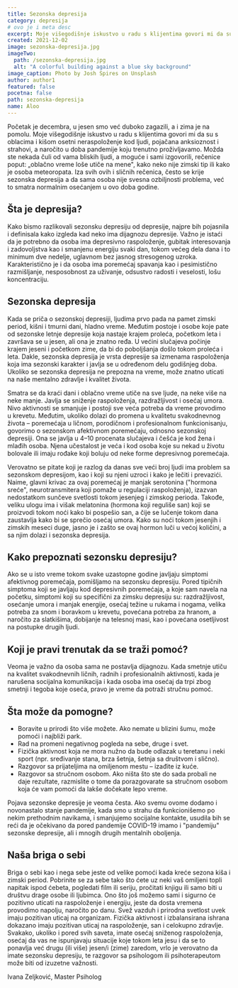 ```yaml
---
title: Sezonska depresija
category: depresija
# ovo je i meta desc
excerpt: Moje višegodišnje iskustvo u radu s klijentima govori mi da su s oblacima i kišom osetni neraspoloženje kod ljudi... 
created: 2021-12-02
image: sezonska-depresija.jpg
imageTwo:
  path: /sezonska-depresija.jpg
  alt: "A colorful building against a blue sky background"
image_caption: Photo by Josh Spires on Unsplash
author: author1
featured: false
pocetna: false
path: sezonska-depresija
name: Aloo
---
```




Početak je decembra, u jesen smo već duboko zagazili, a i zima je na pomolu. Moje višegodišnje iskustvo u radu s klijentima govori mi da su s oblacima i kišom osetni neraspoloženje kod ljudi, pojačana anksioznost i strahovi, a naročito u doba pandemije koju trenutno proživljavamo. Možda ste nekada čuli od vama bliskih ljudi, a moguće i sami izgovorili, rečenice poput: „oblačno vreme loše utiče na mene&quot;, kako neko nije zimski tip ili kako je osoba meteoropata. Iza svih ovih i sličnih rečenica, često se krije sezonska depresija a da sama osoba nije svesna ozbiljnosti problema, već to smatra normalnim osećanjem u ovo doba godine.

## Šta je depresija?

Kako bismo razlikovali sezonsku depresiju od depresije, najpre bih pojasnila i definisala kako izgleda kad neko ima dijagnozu depresije. Važno je istaći da je potrebno da osoba ima depresivno raspoloženje, gubitak interesovanja i zadovoljstva kao i smanjenu energiju svaki dan, tokom većeg dela dana i to minimum dve nedelje, uglavnom bez jasnog stresogenog uzroka. Karakteristično je i da osoba ima poremećaj spavanja kao i pesimistično razmišljanje, nesposobnost za uživanje, odsustvo radosti i veselosti, lošu koncentraciju.

## Sezonska depresija

Kada se priča o sezonskoj depresiji, ljudima prvo pada na pamet zimski period, kišni i tmurni dani, hladno vreme. Međutim postoje i osobe koje pate od sezonske letnje depresije koja nastaje krajem proleća, početkom leta i završava se u jesen, ali ona je znatno ređa. U većini slučajeva počinje krajem jeseni i početkom zime, da bi do poboljšanja došlo tokom proleća i leta. Dakle, sezonska depresija je vrsta depresije sa izmenama raspoloženja koja ima sezonski karakter i javlja se u određenom delu godišnjeg doba. Ukoliko se sezonska depresija ne prepozna na vreme, može znatno uticati na naše mentalno zdravlje i kvalitet života.

Smatra se da kraći dani i oblačno vreme utiče na sve ljude, na neke više na neke manje. Javlja se sniženje raspoloženja, razdražljivost i osećaj umora. Nivo aktivnosti se smanjuje i postoji sve veća potreba da vreme provodimo u krevetu. Međutim, ukoliko dolazi do promena u kvalitetu svakodnevnog života – poremećaja u ličnom, porodičnom i profesionalnom funkcionisanju, govorimo o sezonskom afektivnom poremećaju, odnosno sezonskoj depresiji. Ona se javlja u 4–10 procenata slučajeva i češća je kod žena i mlađih osoba. Njena učestalost je veća i kod osoba koje su nekad u životu bolovale ili imaju rođake koji boluju od neke forme depresivnog poremećaja.

Verovatno se pitate koji je razlog da danas sve veći broj ljudi ima problem sa sezonskom depresijom, kao i koji su njeni uzroci i kako je lečiti i prevazići. Naime, glavni krivac za ovaj poremećaj je manjak serotonina (&quot;hormona sreće&quot;, neurotransmitera koji pomaže u regulaciji raspoloženja), izazvan nedostatkom sunčeve svetlosti tokom jesenjeg i zimskog perioda. Takođe, veliku ulogu ima i višak melatonina (hormona koji reguliše san) koji se proizvodi tokom noći kako bi pospešio san, a čije se lučenje tokom dana zaustavlja kako bi se sprečio osećaj umora. Kako su noći tokom jesenjih i zimskih meseci duge, jasno je i zašto se ovaj hormon luči u većoj količini, a sa njim dolazi i sezonska depresija.

## Kako prepoznati sezonsku depresiju?

Ako se u isto vreme tokom svake uzastopne godine javljaju simptomi afektivnog poremećaja, pomišljamo na sezonsku depresiju. Pored tipičnih simptoma koji se javljaju kod depresivnih poremećaja, a koje sam navela na početku, simptomi koji su specifični za zimsku depresiju su: razdražljivost, osećanje umora i manjak energije, osećaj težine u rukama i nogama, velika potreba za snom i boravkom u krevetu, povećana potreba za hranom, a naročito za slatkišima, dobijanje na telesnoj masi, kao i povećana osetljivost na postupke drugih ljudi.

## Koji je pravi trenutak da se traži pomoć?

Veoma je važno da osoba sama ne postavlja dijagnozu. Kada smetnje utiču na kvalitet svakodnevnih ličnih, radnih i profesionalnih aktivnosti, kada je narušena socijalna komunikacija i kada osoba ima osećaj da trpi zbog smetnji i tegoba koje oseća, pravo je vreme da potraži stručnu pomoć.

## Šta može da pomogne?

- Boravite u prirodi što više možete. Ako nemate u blizini šumu, može pomoći i najbliži park.
- Rad na promeni negativnog pogleda na sebe, druge i svet.
- Fizička aktivnost koja ne mora nužno da bude odlazak u teretanu i neki sport (npr. sređivanje stana, brza šetnja, šetnja sa društvom i slično).
- Razgovor sa prijateljima na omiljenom mestu – izađite iz kuće.
- Razgovor sa stručnom osobom. Ako ništa što ste do sada probali ne daje rezultate, razmislite o tome da porazgovarate sa stručnom osobom koja će vam pomoći da lakše dočekate lepo vreme.

Pojava sezonske depresije je veoma česta. Ako svemu ovome dodamo i novonastalo stanje pandemije, kada smo u strahu da funkcionišemo po nekim prethodnim navikama, i smanjujemo socijalne kontakte, usudila bih se reći da je očekivano da pored pandemije COVID-19 imamo i &quot;pandemiju&quot; sezonske depresije, ali i mnogih drugih mentalnih oboljenja.

## Naša briga o sebi

Briga o sebi kao i nega sebe jeste od velike pomoći kada kreće sezona kiša i zimski period. Pobrinite se za sebe tako što ćete uz neki vaš omiljeni topli napitak ispod ćebeta, pogledati film ili seriju, pročitati knjigu ili samo biti u društvu drage osobe ili ljubimca. Ono što još možemo sami i sigurno će pozitivno uticati na raspoloženje i energiju, jeste da dosta vremena provodimo napolju, naročito po danu. Svež vazduh i prirodna svetlost uvek imaju pozitivan uticaj na organizam. Fizička aktivnost i izbalansirana ishrana dokazano imaju pozitivan uticaj na raspoloženje, san i celokupno zdravlje. Svakako, ukoliko i pored svih saveta, imate osećaj sniženog raspoloženja, osećaj da vas ne ispunjavaju situacije koje tokom leta jesu i da se to ponavlja već drugu (ili više) jesen/i (zime) zaredom, vrlo je verovatno da imate sezonsku depresiju, te razgovor sa psihologom ili psihoterapeutom može biti od izuzetne važnosti.

Ivana Zeljković, Master Psiholog